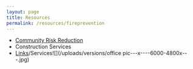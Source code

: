 ```yaml
---
layout: page
title: Resources
permalink: /resources/fireprevention
---
```



* [Community](/resources/community)[&nbsp;Risk Reduction](__notset__)
* Construction Services
* [Links](/resources/links)/Services![](/uploads/versions/office pic---x----6000-4800x---.jpg)